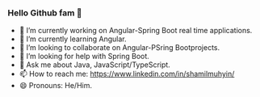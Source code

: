 ### Hello Github fam 👋


- 🔭 I’m currently working on Angular-Spring Boot real time applications.
- 🌱 I’m currently learning Angular.
- 👯 I’m looking to collaborate on Angular-PSring Bootprojects.
- 🤔 I’m looking for help with Spring Boot.
- 💬 Ask me about Java, JavaScript/TypeScript.
- 📫 How to reach me: https://www.linkedin.com/in/shamilmuhyin/
- 😄 Pronouns: He/Him.

